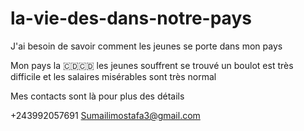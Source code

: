 # la-vie-des-dans-notre-pays
J'ai besoin de savoir comment  les jeunes se porte dans mon pays


Mon  pays la 🇨🇩🇨🇩 les jeunes souffrent se trouvé un boulot est très difficile et les salaires misérables sont très normal

Mes contacts sont là pour plus des détails

+243992057691
Sumailimostafa3@gmail.com

